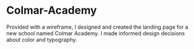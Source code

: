# Colmar-Academy
Provided with a wireframe, I designed and created the landing page for a new school named Colmar Academy. 
I made informed design decisions about color and typography.
